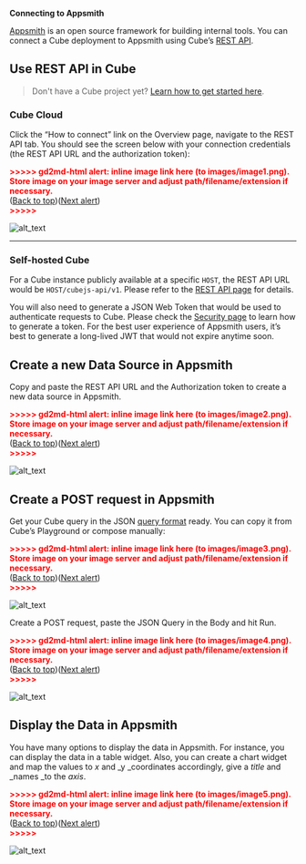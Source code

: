 **Connecting to Appsmith**

 

[Appsmith](https://www.appsmith.com) is an open source framework for building internal tools. You can connect a Cube deployment to Appsmith using Cube’s [REST API](https://cube.dev/docs/rest-api).


## Use REST API in Cube

> Don't have a Cube project yet? [Learn how to get started here](https://cube.dev/docs/cloud/getting-started).


### Cube Cloud

Click the “How to connect” link on the Overview page, navigate to the REST API tab. You should see the screen below with your connection credentials (the REST API URL and the authorization token):



<p id="gdcalert1" ><span style="color: red; font-weight: bold">>>>>>  gd2md-html alert: inline image link here (to images/image1.png). Store image on your image server and adjust path/filename/extension if necessary. </span><br>(<a href="#">Back to top</a>)(<a href="#gdcalert2">Next alert</a>)<br><span style="color: red; font-weight: bold">>>>>> </span></p>


![alt_text](images/image1.png "image_tooltip")


** **


### Self-hosted Cube

For a Cube instance publicly available at a specific `HOST`, the REST API URL would be `HOST/cubejs-api/v1`. Please refer to the [REST API page](https://cube.dev/docs/rest-api) for details.

You will also need to generate a JSON Web Token that would be used to authenticate requests to Cube. Please check the [Security page](https://cube.dev/docs/security#generating-json-web-tokens-jwt) to learn how to generate a token. For the best user experience of Appsmith users, it’s best to generate a long-lived JWT that would not expire anytime soon.


## Create a new Data Source in Appsmith

Copy and paste the REST API URL and the Authorization token to create a new data source in Appsmith. 

<p id="gdcalert2" ><span style="color: red; font-weight: bold">>>>>>  gd2md-html alert: inline image link here (to images/image2.png). Store image on your image server and adjust path/filename/extension if necessary. </span><br>(<a href="#">Back to top</a>)(<a href="#gdcalert3">Next alert</a>)<br><span style="color: red; font-weight: bold">>>>>> </span></p>


![alt_text](images/image2.png "image_tooltip")



## Create a POST request in Appsmith 

Get your Cube query in the JSON [query format](https://cube.dev/docs/query-format) ready. You can copy it from Cube’s Playground or compose manually:



<p id="gdcalert3" ><span style="color: red; font-weight: bold">>>>>>  gd2md-html alert: inline image link here (to images/image3.png). Store image on your image server and adjust path/filename/extension if necessary. </span><br>(<a href="#">Back to top</a>)(<a href="#gdcalert4">Next alert</a>)<br><span style="color: red; font-weight: bold">>>>>> </span></p>


![alt_text](images/image3.png "image_tooltip")


Create a POST request, paste the JSON Query in the Body and hit Run.



<p id="gdcalert4" ><span style="color: red; font-weight: bold">>>>>>  gd2md-html alert: inline image link here (to images/image4.png). Store image on your image server and adjust path/filename/extension if necessary. </span><br>(<a href="#">Back to top</a>)(<a href="#gdcalert5">Next alert</a>)<br><span style="color: red; font-weight: bold">>>>>> </span></p>


![alt_text](images/image4.png "image_tooltip")



## Display the Data in Appsmith

You have many options to display the data in Appsmith. For instance, you can display the data in a table widget. Also, you can create a chart widget and map the values to _x_ and _y _coordinates accordingly, give a _title_ and _names _to the _axis_. 

<p id="gdcalert5" ><span style="color: red; font-weight: bold">>>>>>  gd2md-html alert: inline image link here (to images/image5.png). Store image on your image server and adjust path/filename/extension if necessary. </span><br>(<a href="#">Back to top</a>)(<a href="#gdcalert6">Next alert</a>)<br><span style="color: red; font-weight: bold">>>>>> </span></p>


![alt_text](images/image5.png "image_tooltip")
